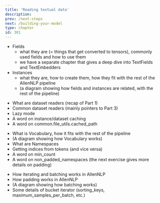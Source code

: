 ```yaml
---
title: 'Reading textual data'
description:
prev: /next-steps
next: /building-your-model
type: chapter
id: 301
---
```


<exercise id="1" title="Fields and instances">

* Fields
    * what they are (= things that get converted to tensors), commonly used fields and how to use them
    * we have a separate chapter that gives a deep dive into TextFields and TextEmbedders
* Instances
    * what they are, how to create them, how they fit with the rest of the AllenNLP pipeline
    * (a diagram showing how fields and instances are related, with the rest of the pipeline)

</exercise>

<exercise id="2" title="Dataset readers">

* What are dataset readers (recap of Part 1)
* Common dataset readers (mainly pointers to Part 3)
* Lazy mode
* A word on instance/dataset caching
* A word on common.file_utils.cached_path

</exercise>

<exercise id="3" title="Vocabulary">

* What is Vocabulary, how it fits with the rest of the pipeline
* (A diagram showing how Vocabulary works)
* What are Namespaces
* Getting indices from tokens (and vice versa)
* A word on min_count
* A word on non_padded_namespaces (the next exercise gives more details on padding)

</exercise>

<exercise id="4" title="Iterators, batching, and padding">

* How iterating and batching works in AllenNLP
* How padding works in AllenNLP
* (A diagram showing how batching works)
* Some details of bucket iterator (sorting_keys, maximum_samples_per_batch, etc.)

</exercise>
